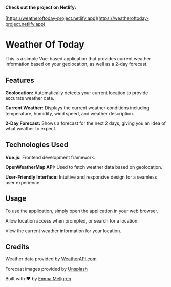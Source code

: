 #### Check out the project on Netlify:
[https://weatheroftoday-project.netlify.app](https://weatheroftoday-project.netlify.app)

# Weather Of Today

This is a simple Vue-based application that provides current weather information based on your geolocation, as well as a 2-day forecast.

## Features

**Geolocation:** Automatically detects your current location to provide accurate weather data.

**Current Weather:** Displays the current weather conditions including temperature, humidity, wind speed, and weather description.

**2-Day Forecast:** Shows a forecast for the next 2 days, giving you an idea of what weather to expect.

## Technologies Used

**Vue.js:** Frontend development framework.

**OpenWeatherMap API:** Used to fetch weather data based on geolocation.

**User-Friendly Interface:** Intuitive and responsive design for a seamless user experience.

## Usage

To use the application, simply open the application in your web browser.

Allow location access when prompted, or search for a location.

View the current weather information for your location.

## Credits

Weather data provided by [WeatherAPI.com](https://weatherapi.com)

Forecast images provided by [Unsplash](https://unsplash.com)

Built with ❤️ by [Emma Mellgren](https://emmamellgren.vercel.app)
